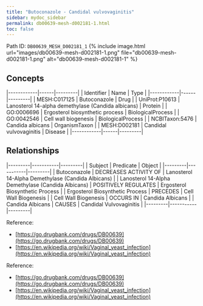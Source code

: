 ```yaml
---
title: "Butoconazole - Candidal vulvovaginitis"
sidebar: mydoc_sidebar
permalink: db00639-mesh-d002181-1.html
toc: false 
---
```



Path ID: `DB00639_MESH_D002181_1`
{% include image.html url="images/db00639-mesh-d002181-1.png" file="db00639-mesh-d002181-1.png" alt="db00639-mesh-d002181-1" %}

## Concepts

|------------|------|---------|
| Identifier | Name | Type    |
|------------|------|---------|
| MESH:C017125 | Butoconazole | Drug |
| UniProt:P10613 | Lanosterol 14-alpha demethylase (Candida albicans) | Protein |
| GO:0006696 | Ergosterol biosynthetic process | BiologicalProcess |
| GO:0042546 | Cell wall biogenesis | BiologicalProcess |
| NCBITaxon:5476 | Candida albicans | OrganismTaxon |
| MESH:D002181 | Candidal vulvovaginitis | Disease |
|------------|------|---------|

## Relationships

|---------|-----------|---------|
| Subject | Predicate | Object  |
|---------|-----------|---------|
| Butoconazole | DECREASES ACTIVITY OF | Lanosterol 14-Alpha Demethylase (Candida Albicans) |
| Lanosterol 14-Alpha Demethylase (Candida Albicans) | POSITIVELY REGULATES | Ergosterol Biosynthetic Process |
| Ergosterol Biosynthetic Process | PRECEDES | Cell Wall Biogenesis |
| Cell Wall Biogenesis | OCCURS IN | Candida Albicans |
| Candida Albicans | CAUSES | Candidal Vulvovaginitis |
|---------|-----------|---------|

Reference: 
  - [https://go.drugbank.com/drugs/DB00639](https://go.drugbank.com/drugs/DB00639)
  - [https://en.wikipedia.org/wiki/Vaginal_yeast_infection](https://en.wikipedia.org/wiki/Vaginal_yeast_infection)

Reference: 
  - [https://go.drugbank.com/drugs/DB00639](https://go.drugbank.com/drugs/DB00639)
  - [https://en.wikipedia.org/wiki/Vaginal_yeast_infection](https://en.wikipedia.org/wiki/Vaginal_yeast_infection)
